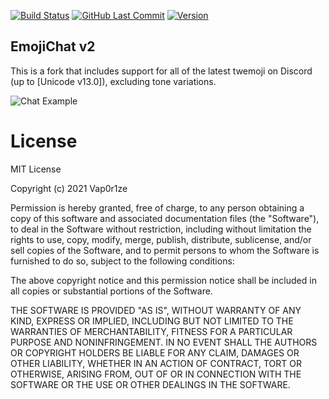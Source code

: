 [![Build Status](https://img.shields.io/github/workflow/status/Vap0r1ze/EmojiChat/Java%20CI/master)](https://github.com/Vap0r1ze/EmojiChat/actions?query=workflow%3A%22Java+CI%22)
[![GitHub Last Commit](https://img.shields.io/github/last-commit/Vap0r1ze/EmojiChat.svg)](https://github.com/Vap0r1ze/EmojiChat/commits/master)
[![Version](https://img.shields.io/github/release/Vap0r1ze/EmojiChat.svg?colorB=1565C0)](https://github.com/Vap0r1ze/EmojiChat/releases/latest)

## EmojiChat v2
This is a fork that includes support for all of the latest twemoji on Discord (up to [Unicode v13.0]), excluding tone variations.

![Chat Example](https://i.imgur.com/2hkljK3.png)

# License

MIT License

Copyright (c) 2021 Vap0r1ze

Permission is hereby granted, free of charge, to any person obtaining a copy
of this software and associated documentation files (the "Software"), to deal
in the Software without restriction, including without limitation the rights
to use, copy, modify, merge, publish, distribute, sublicense, and/or sell
copies of the Software, and to permit persons to whom the Software is
furnished to do so, subject to the following conditions:

The above copyright notice and this permission notice shall be included in all
copies or substantial portions of the Software.

THE SOFTWARE IS PROVIDED "AS IS", WITHOUT WARRANTY OF ANY KIND, EXPRESS OR
IMPLIED, INCLUDING BUT NOT LIMITED TO THE WARRANTIES OF MERCHANTABILITY,
FITNESS FOR A PARTICULAR PURPOSE AND NONINFRINGEMENT. IN NO EVENT SHALL THE
AUTHORS OR COPYRIGHT HOLDERS BE LIABLE FOR ANY CLAIM, DAMAGES OR OTHER
LIABILITY, WHETHER IN AN ACTION OF CONTRACT, TORT OR OTHERWISE, ARISING FROM,
OUT OF OR IN CONNECTION WITH THE SOFTWARE OR THE USE OR OTHER DEALINGS IN THE
SOFTWARE.
